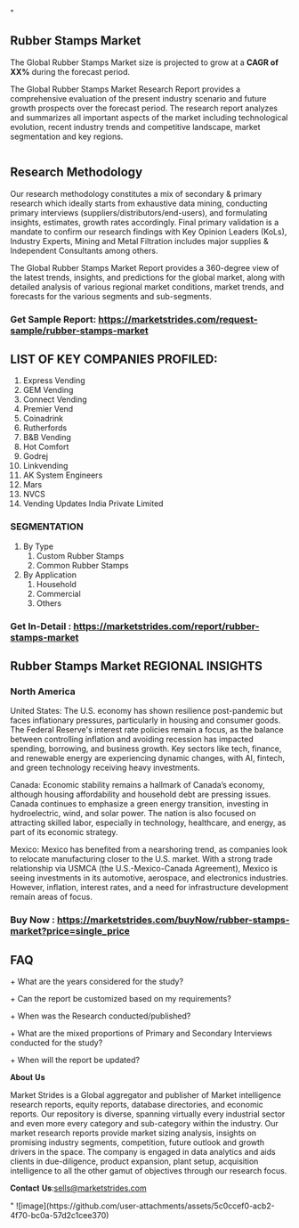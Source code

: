"<h2>Rubber Stamps Market</h2>
<p>The Global Rubber Stamps Market size is projected to grow at a <strong>CAGR of XX%</strong> during the forecast period.</p>
<p>The Global Rubber Stamps Market Research Report provides a comprehensive evaluation of the present industry scenario and future growth prospects over the forecast period. The research report analyzes and summarizes all important aspects of the market including technological evolution, recent industry trends and competitive landscape, market segmentation and key regions.</p>
<p><img style=""width: 100%;"" src=""https://marketstrides.com//uploads/images/marketstrides-051.png"" alt=""Rubber Stamps Market Report Analysis"" /></p>
<h2>Research Methodology</h2>
<p>Our research methodology constitutes a mix of secondary &amp; primary research which ideally starts from exhaustive data mining, conducting primary interviews (suppliers/distributors/end-users), and formulating insights, estimates, growth rates accordingly. Final primary validation is a mandate to confirm our research findings with Key Opinion Leaders (KoLs), Industry Experts, Mining and Metal Filtration includes major supplies &amp; Independent Consultants among others.</p>
<p>The Global Rubber Stamps Market Report provides a 360-degree view of the latest trends, insights, and predictions for the global market, along with detailed analysis of various regional market conditions, market trends, and forecasts for the various segments and sub-segments.</p>
<h3><strong>Get Sample Report: <a href=
https://marketstrides.com/request-sample/rubber-stamps-market>https://marketstrides.com/request-sample/rubber-stamps-market</a></strong></h3>
<h2>LIST OF KEY COMPANIES PROFILED:</h2>
<p><ol><li>Express Vending</li><li>GEM Vending</li><li>Connect Vending</li><li>Premier Vend</li><li>Coinadrink</li><li>Rutherfords</li><li>B&B Vending</li><li>Hot Comfort</li><li>Godrej</li><li>Linkvending</li><li>AK System Engineers</li><li>Mars</li><li>NVCS</li><li>Vending Updates India Private Limited</li></ol></p>
<h3>SEGMENTATION</h3>
<p><ol><li>By Type<ol><li>Custom Rubber Stamps</li><li>Common Rubber Stamps</li></ol></li><li>By Application<ol><li>Household</li><li>Commercial</li><li>Others</li></ol></li></ol></p>
<h3><strong>Get In-Detail : <a href=https://marketstrides.com/report/rubber-stamps-market>https://marketstrides.com/report/rubber-stamps-market</a></strong></h3>
<h2>Rubber Stamps Market REGIONAL INSIGHTS</h2>
<h3>North America</h3>
<p>United States: The U.S. economy has shown resilience post-pandemic but faces inflationary pressures, particularly in housing and consumer goods. The Federal Reserve's interest rate policies remain a focus, as the balance between controlling inflation and avoiding recession has impacted spending, borrowing, and business growth. Key sectors like tech, finance, and renewable energy are experiencing dynamic changes, with AI, fintech, and green technology receiving heavy investments.</p>
<p>Canada: Economic stability remains a hallmark of Canada’s economy, although housing affordability and household debt are pressing issues. Canada continues to emphasize a green energy transition, investing in hydroelectric, wind, and solar power. The nation is also focused on attracting skilled labor, especially in technology, healthcare, and energy, as part of its economic strategy.</p>
<p>Mexico: Mexico has benefited from a nearshoring trend, as companies look to relocate manufacturing closer to the U.S. market. With a strong trade relationship via USMCA (the U.S.-Mexico-Canada Agreement), Mexico is seeing investments in its automotive, aerospace, and electronics industries. However, inflation, interest rates, and a need for infrastructure development remain areas of focus.</p>
<h3><strong>Buy Now : <a href=https://marketstrides.com/buyNow/rubber-stamps-market?price=single_price>https://marketstrides.com/buyNow/rubber-stamps-market?price=single_price</a></strong></h3>
<h2>FAQ</h2>
<p>+ What are the years considered for the study?</p>
<p>+ Can the report be customized based on my requirements?</p>
<p>+ When was the Research conducted/published?</p>
<p>+ What are the mixed proportions of Primary and Secondary Interviews conducted for the study?</p>
<p>+ When will the report be updated?</p>
<p>𝐀𝐛𝐨𝐮𝐭 𝐔𝐬</p>
<p>Market Strides is a Global aggregator and publisher of Market intelligence research reports, equity reports, database directories, and economic reports. Our repository is diverse, spanning virtually every industrial sector and even more every category and sub-category within the industry. Our market research reports provide market sizing analysis, insights on promising industry segments, competition, future outlook and growth drivers in the space. The company is engaged in data analytics and aids clients in due-diligence, product expansion, plant setup, acquisition intelligence to all the other gamut of objectives through our research focus.</p>
<p>𝐂𝐨𝐧𝐭𝐚𝐜𝐭 𝐔𝐬:<a href=mailto:sells@marketstrides.com>sells@marketstrides.com</a></p>"
![image](https://github.com/user-attachments/assets/5c0ccef0-acb2-4f70-bc0a-57d2c1cee370)
